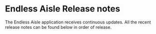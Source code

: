 # Endless Aisle Release notes
The Endless Aisle application receives continuous updates. All the recent release notes can be found below in order of release. 